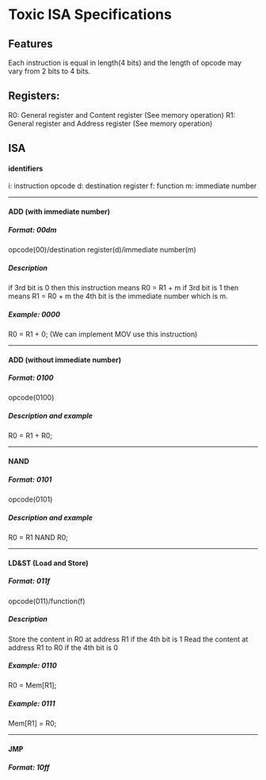 # Toxic ISA Specifications 
## Features
Each instruction is equal in length(4 bits) and the length of opcode may vary from 2 bits to 4 bits.
## Registers:
R0: General register and Content register (See memory operation)
R1: General register and Address register (See memory operation)
## ISA
#### identifiers
i: instruction opcode
d: destination register
f: function
m: immediate number
***
#### ADD (with immediate number)
##### Format: 00dm
opcode(00)/destination register(d)/immediate number(m)
##### Description 
if 3rd bit is 0 then this instruction means R0 = R1 + m
if 3rd bit is 1 then means R1 = R0 + m
the 4th bit is the immediate number which is m.
##### Example: 0000
R0 = R1 + 0; (We can implement MOV use this instruction)
***
#### ADD (without immediate number)
##### Format: 0100
opcode(0100)
##### Description and example
R0 = R1 + R0;
***
#### NAND
##### Format: 0101
opcode(0101)
##### Description and example
R0 = R1 NAND R0;
***
#### LD&ST (Load and Store)
##### Format: 011f
opcode(011)/function(f)
##### Description
Store the content in R0 at address R1 if the 4th bit is 1
Read the content at address R1 to R0 if the 4th bit is 0
##### Example: 0110
R0 = Mem[R1];
##### Example: 0111
Mem[R1] = R0;
***
#### JMP
##### Format: 10ff

